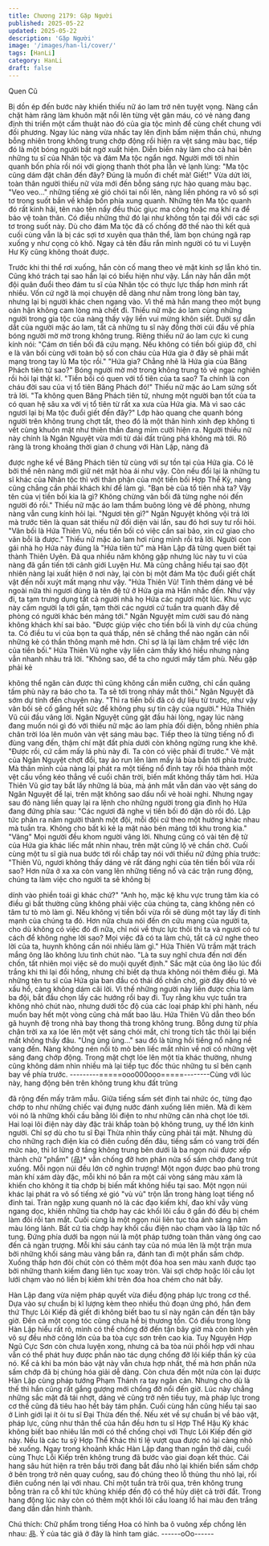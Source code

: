 ```yaml
---
title: Chương 2179: Gặp Người
published: 2025-05-22
updated: 2025-05-22
description: 'Gặp Người'
image: '/images/han-li/cover/'
tags: [HanLi]
category: HanLi
draft: false
---
```


Quen Cũ

Bị dồn ép đến bước này khiến thiếu nữ áo lam trở nên tuyệt vọng.
Nàng cắn chặt hàm răng làm khuôn mặt nổi lên từng vệt gân
máu, có vẻ nàng đang định thi triển một cấm thuật nào đó của gia
tộc mình để cùng chết chung với đối phương.
Ngay lúc nàng vừa nhấc tay lên định bấm niệm thần chú, nhưng
bỗng nhiên trong không trung chớp động rồi hiện ra vệt sáng màu
bạc, tiếp đó là một bóng người bất ngờ xuất hiện.
Diễn biến này làm cho cả hai bên những tu sĩ của Nhân tộc và
đám Ma tộc ngẩn ngơ.
Người mới tới nhìn quanh bốn phía rồi nói với giọng thanh thót
pha lẫn vẻ lạnh lùng:
"Ma tộc cũng dám đặt chân đến đây? Đúng là muốn đi chết mà!
Giết!"
Vừa dứt lời, toàn thân người thiếu nữ vừa mới đến bỗng sáng rực
hào quang màu bạc. "Veo veo..." những tiếng xé gió chói tai nổi
lên, nàng liền phóng ra vô số sợi tơ trong suốt bắn về khắp bốn
phía xung quanh.
Những tên Ma tộc quanh đó rất kinh hãi, tên nào tên nấy đều thúc
giục ma công hoặc ma khí ra để bảo vệ toàn thân. Có điều những
thứ đó lại như không tồn tại đối với các sợi tơ trong suốt này. Dù
cho đám Ma tộc đã cố chống đỡ thế nào thì kết quả cuối cùng vẫn
là bị các sợi tơ xuyên qua thân thể, làm bọn chúng ngã rạp xuống
y như cọng cỏ khô. Ngay cả tên đầu rắn mình người có tu vi
Luyện Hư Kỳ cũng không thoát được.

Trước khi thi thể rơi xuống, hắn còn cố mang theo vẻ mặt kinh sợ
lẫn khó tin.
Cũng khó trách tại sao hắn lại có biểu hiện như vậy. Lần này hắn
dẫn một đội quân đuổi theo đám tu sĩ của Nhân tộc có thực lực
thấp hơn mình rất nhiều. Vốn cứ ngỡ là mọi chuyện dễ dàng như
nằm trong lòng bàn tay, nhưng lại bị người khác chen ngang vào.
Vì thế mà hắn mang theo một bụng oán hận không cam lòng mà
chết đi.
Thiếu nữ mặc áo lam cùng những người trong gia tộc của nàng
thấy vậy liền vui mừng khôn siết.
Dưới sự dẫn dắt của người mặc áo lam, tất cả những tu sĩ này
đồng thời cúi đầu về phía bóng người mờ mờ trong không trung.
Riêng thiếu nữ áo lam cực kì cung kính nói:
"Cám ơn tiền bối đã cứu mạng. Nếu không có tiền bối giúp đỡ, chỉ
e là vãn bối cùng với toàn bộ số con cháu của Hứa gia ở đây sẽ
phải mất mạng trong tay lũ Ma tộc rồi."
"Hứa gia? Chẳng nhẽ là Hứa gia của Băng Phách tiên tử sao?"
Bóng người mờ mờ trong không trung tỏ vẻ ngạc nghiên rồi hỏi lại
thật kĩ.
"Tiền bối có quen với tổ tiên của ta sao? Ta chính là con cháu đời
sau của vị tổ tiên Băng Phách đó!" Thiếu nữ mặc áo Lam sửng
sốt trả lời.
"Ta không quen Băng Phách tiên tử, nhưng một người bạn tốt của
ta có quan hệ sâu xa với vị tổ tiên từ rất xa xưa của Hứa gia. Mà
vì sao các ngươi lại bị Ma tộc đuổi giết đến đây?" Lớp hào quang
che quanh bóng người trên không trung chợt tắt, theo đó là một
thân hình xinh đẹp không tì vết cùng khuôn mặt như thiên thần
đang mỉm cười hiện ra.
Người thiếu nữ này chính là Ngân Nguyệt vừa mới từ dải đất
trũng phá không mà tới.
Rõ ràng là trong khoảng thời gian ở chung với Hàn Lập, nàng đã

được nghe kể về Băng Phách tiên tử cùng với sự tồn tại của Hứa
gia. Có lẽ bởi thế nên nàng mới giữ nét mặt hòa ái như vậy. Còn
nếu đổi lại là những tu sĩ khác của Nhân tộc thì với thân phận của
một tiền bối Hợp Thể Kỳ, nàng cũng chẳng cần phải khách khí để
làm gì.
"Bạn bè của tổ tiên nhà ta? Vậy tên của vị tiền bối kia là gì?
Không chừng vãn bối đã từng nghe nói đến người đó rồi." Thiếu
nữ mặc áo lam thầm buông lỏng vẻ đề phòng, nhưng nàng vẫn
cung kính hỏi lại.
"Ngươi tên gì?" Ngân Nguyệt không vội trả lời mà trước tiên là
quan sát thiếu nữ đối diện vài lần, sau đó hơi suy tư rồi hỏi.
"Vãn bối là Hứa Thiên Vũ, nếu tiền bối có việc cần sai bảo, xin cứ
giao cho vãn bỗi là được." Thiếu nữ mặc áo lam hơi rùng mình rồi
trả lời.
Người con gái nhà họ Hứa này đúng là "Hứa tiên tử" mà Hàn Lập
đã từng quen biết tại thành Thiên Uyên. Đã qua nhiều năm không
gặp nhưng lúc này tu vi của nàng đã gần tiến tới cảnh giới Luyện
Hư. Mà cũng chẳng hiểu tại sao đột nhiên nàng lại xuất hiện ở nơi
này, lại còn bị một đám Ma tộc đuổi giết chất vật đến nỗi xuýt mất
mạng như vậy.
"Hứa Thiên Vũ! Tính thêm dáng vẻ bề ngoài nữa thì ngươi đúng là
tên đệ tử ở Hứa gia mà Hắn nhắc đến.
Như vậy đi, ta tạm trưng dụng tất cả người nhà họ Hứa các ngươi
một lúc. Khu vực này cấm người lạ tới gần, tạm thời các ngươi cứ
tuần tra quanh đây đề phòng có người khác bén mảng tới." Ngân
Nguyệt mỉm cười sau đó nàng không khách khí sai bảo.
"Được giúp việc cho tiền bối là vinh dự của chúng ta. Có điều tu vi
của bọn ta quá thấp, nên sẽ chẳng thể nào ngăn cản nổi những
kẻ có thần thông mạnh mẽ hơn. Chỉ sợ là lại làm chậm trể việc lớn
của tiền bối." Hứa Thiên Vũ nghe vậy liền cảm thấy khó hiểu
nhưng nàng vẫn nhanh nhảu trả lời.
"Không sao, để ta cho ngươi mấy tấm phù. Nếu gặp phải kẻ

không thể ngăn cản được thì cũng không cần miễn cưỡng, chỉ cần
quăng tấm phù này ra báo cho ta. Ta sẽ tới trong nháy mắt thôi."
Ngân Nguyệt đã sớm dự tính đến chuyện này.
"Thì ra tiền bối đã có dự liệu từ trước, như vậy vãn bối sẽ cố gắng
hết sức để không phụ sự tin cậy của người." Hứa Thiên Vũ cúi
đầu vâng lời.
Ngân Nguyệt cũng gật đầu hài lòng, ngay lúc nàng đang muốn nói
gì đó với thiếu nữ mặc áo lam phía đối diện, bỗng nhiên phía
chân trời lóa lên muôn vàn vệt sáng màu bạc. Tiếp theo là từng
tiếng nổ đì đùng vang đến, thậm chí mặt đất phía dưới còn không
ngừng rung khe khẽ.
"Được rồi, cứ cầm mấy lá phù này đi. Ta còn có việc phải đi
trước." Vẻ mặt của Ngân Nguyệt chợt đổi, tay áo run lên làm mấy
lá bùa bắn tới phía trước. Mà thân mình của nàng lại phát ra một
tiếng nổ đinh tay rồi hóa thành một vệt cầu vồng kéo thẳng về
cuối chân trời, biến mất không thấy tăm hơi.
Hứa Thiên Vũ giơ tay bắt lấy những lá bùa, mà ánh mắt vẫn dán
vào vệt sáng do Ngân Nguyệt để lại, trên mặt không sao dấu nổi
vẻ hoài nghi. Nhưng ngay sau đó nàng liền quay lại ra lệnh cho
những người trong gia đình họ Hứa đang đứng phía sau:
"Các ngươi đã nghe vị tiền bối đó dặn dò rồi đó. Lập tức phân ra
năm người thành một đội, mỗi đội cứ theo một hướng khác nhau
mà tuần tra. Không cho bất kì kẻ lạ mặt nào bén mảng tới khu
trong kia."
"Vâng"
Mọi người đều khom người vâng lời. Nhưng cũng có vài tên đệ tử
của Hứa gia khác liếc mắt nhìn nhau, trên mặt cũng lộ vẻ chần
chờ. Cuối cùng một tu sĩ già nua bước tới rồi chắp tay nói với
thiếu nữ đứng phía trước:
"Thiên Vũ, ngươi không thấy dáng vẻ rất đáng nghi của tên tiền
bối vừa rồi sao? Hơn nữa ở xa xa còn vang lên những tiếng nổ và
các trận rung động, chúng ta làm việc cho người ta sẽ không bị

dính vào phiền toái gì khác chứ?"
"Anh họ, mặc kệ khu vực trung tâm kia có điều gì bất thường cũng
không phải việc của chúng ta, càng không nên có tâm tư tò mò
làm gì. Nếu không vị tiền bối vừa rồi sẽ dùng một tay lấy đi tính
mạnh của chúng ta đó. Hơn nữa chưa nói đến ơn cứu mạng của
người ta, cho dù không có việc đó đi nữa, chỉ nói về thực lực thôi
thì ta và ngươi có tư cách để không nghe lời sao? Mọi việc đã có
ta làm chủ, tất cả cứ nghe theo lời của ta, huynh không cần nói
nhiều làm gì." Hứa Thiên Vũ trầm mặt trách mắng ông lão không
lưu tình chút nào.
"Là ta suy nghĩ chưa đến nơi đến chốn, tất nhiên mọi việc sẽ do
muội quyết định." Sắc mặt của ông lão lúc đổi trắng khi thì lại đổi
hồng, nhưng chỉ biết dạ thưa không nói thêm điều gì. Mà những
tên tu sĩ của Hứa gia ban đầu có thái đồ chần chờ, giờ đây đều tỏ
vẻ xấu hổ, càng không dám cãi lời.
Vì thế những người này liền được chia làm ba đội, bắt đầu chọn
lấy các hướng rồi bay đi.
Tuy rằng khu vực tuần tra không nhỏ chút nào, nhưng dưới tốc độ
của các loại pháp khí phi hành, nếu muốn bay hết một vòng cũng
chả mất bao lâu.
Hứa Thiên Vũ dẫn theo bốn gã huynh đệ trong nhà bay thong thả
trong không trung. Bỗng dưng từ phía chân trời xa xa lóe lên một
vệt sáng chói mắt, chỉ trong tích tắc thôi lại biến mất không thấy
đâu.
"Ùng ùng ùng..." sau đó là từng hồi tiềng nổ nặng nề vang đến.
Nàng không nén nổi tò mò bèn liếc mắt nhìn về nơi có những vệt
sáng đang chớp động. Trong mặt chợt lóe lên một tia khác
thường, nhưng cũng không dám nhìn nhiều mà lại tiếp tục đốc
thúc những tu sĩ bên cạnh bay về phía trước.
---------=====ooo000ooo=====--------Cùng với lúc này, hang động bên trên không trung khu đất trũng

đã rộng đến mấy trăm mẫu.
Giữa tiếng sấm sét đinh tai nhức óc, từng đạo chớp to như những
chiếc vại đựng nước đánh xuống liên miên. Mà đi kèm vói nó là
những khối cầu bằng lôi điện to như những căn nhà chọt lóe tới.
Hai loại lôi điện này dày đặc trải khắp toàn bộ không trung, uy thế
lớn kinh người. Chỉ sợ dù cho tu sĩ Đại Thừa nhìn thấy cũng phải
tái mặt.
Nhưng dù cho những rạch điện kia có điên cuồng đến đâu, tiếng
sấm có vang trời đến mức nào, thì lơ lửng ở tầng không trung bên
dưới là ba ngọn núi được xếp thành chữ "phẩm" (品)* vẫn chống
đỡ hơn phân nửa số sấm chớp đang trút xuống.
Mỗi ngọn núi đều lớn cỡ nghìn trượng!
Một ngọn được bao phủ trong màn khí xám dày đặc, mỗi khi nó
bắn ra một cái vòng sáng màu xám là khiến cho không ít tia chớp
bị biến mất không hiểu tại sao.
Một ngọn núi khác lại phát ra vô số tiếng xé gió "vù vù" trộn lẫn
trong hàng loạt tiếng nổ đinh tai. Tràn ngập xung quanh nó là các
đạo kiếm khí, đao khí vẫy vùng ngang dọc, khiến những tia chớp
hay các khối lôi cầu ở gần đó đều bị chém làm đôi rồi tan mất.
Cuối cùng là một ngọn núi liên tục tỏa ánh sáng năm màu lóng
lánh. Bất cứ tia chớp hay khối cầu điện nào chạm vào là lập tức
nổ tung.
Đứng phía dưới ba ngọn núi là một pháp tướng toàn thân vàng
óng cao đến cả ngàn trượng. Mỗi khi sáu cánh tay của nó múa
lên là một trận mưa bởi những khối sáng màu vàng bắn ra, đánh
tan đi một phần sấm chớp.
Xuống thấp hơn đôi chút còn có thêm một đóa hoa sen màu xanh
được tạo bởi những thanh kiếm đang liên tục xoay tròn. Vài sợi
chớp hoặc lôi cầu lọt lưới chạm vào nó liền bị kiếm khí trên đóa
hoa chém cho nát bấy.

Hàn Lập đang vừa niệm pháp quyết vừa điều động pháp lực trong
cơ thể. Dựa vào sự chuẩn bị kĩ lượng kèm theo nhiều thủ đoạn
ứng phó, hắn đem thứ Thực Lôi Kiếp đã giết đi không biết bao tu
sĩ này ngăn cản đến tận bây giờ. Đến cả một cọng tóc cũng chưa
hề bị thương tổn.
Có điều trong lòng Hàn Lập hiểu rất rõ, mình có thể chống đỡ đến
tận bây giờ mà còn bình yên vô sự đều nhờ công lớn của ba tòa
cực sơn trên cao kia. Tuy Nguyên Hợp Ngũ Cực Sơn còn chưa
luyện xong, nhưng cả ba tòa núi phối hợp với nhau vẫn có thể
phát huy được phần nào tác dụng chống đỡ lôi kiếp thần kỳ của
nó. Kể cả khi ba món bảo vật này vẫn chưa hợp nhất, thế mà hơn
phần nửa sấm chớp đã bị chúng hóa giải dễ dàng. Còn chưa đến
một nửa còn lại được Hàn Lập cùng pháp tướng Phạm Thánh ra
tay ngăn cản.
Nhưng cho dù là thế thì hắn cũng rất gắng gượng mới chống đỡ
nổi đến giờ. Lúc này chẳng những sắc mặt đã tái nhợt, dáng vẻ
cũng trở nên tiều tụy, mà pháp lực trong cơ thể cũng đã tiêu hao
hết bảy tám phần. Cuối cùng hắn cũng hiểu tại sao ở Linh giới lại
ít ỏi tu sĩ Đại Thừa đến thế.
Nếu xét về sự chuẩn bị về bảo vật, pháp lực, cũng như thân thể
của hắn đều hơn tu sĩ Hợp Thể Hậu Kỳ khác không biết bao
nhiêu lần mới có thể chống chọi với Thực Lôi Kiếp đến giờ này.
Nếu là các tu sỹ Hợp Thể Khác thì tỉ lệ vượt qua được nó lại càng
nhỏ bé xuống.
Ngay trong khoảnh khắc Hàn Lập đang than ngắn thở dài, cuối
cùng Thực Lỗi Kiếp trên không trung đã bước vào giai đoạn kết
thúc. Cái hang sâu hút hiện ra trên bầu trời đang bắt đầu nhỏ lại
khiến biển sấm chớp ở bên trong trở nên quay cuồng, sau đó
chúng theo lỗ thủng thu nhỏ lại, rồi điên cuồng nén lại với nhau.
Chỉ một tuần trà trôi qua, trên không trung bỗng tràn ra cỗ khí tức
khủng khiếp đến độ có thể hủy diệt cả trời đất. Trong hang động
lúc này còn có thêm một khối lôi cầu loang lổ hai màu đen trắng
đang dần dần hình thành.

Chú thích: Chữ phẩm trong tiếng Hoa có hình ba ô vuông xếp
chồng lên nhau: 品. Ý của tác giả ở đây là hình tam giác.
------oOo------

